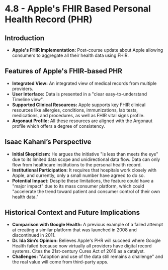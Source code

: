 # 4.8 - Apple's FHIR Based Personal Health Record (PHR)

## Introduction
- **Apple's FHIR Implementation:** Post-course update about Apple allowing consumers to aggregate all their health data using FHIR.

## Features of Apple's FHIR-based PHR
- **Integrated View:** An integrated view of medical records from multiple providers.
- **User Interface:** Data is presented in a "clear easy-to-understand Timeline view".
- **Supported Clinical Resources:** Apple supports key FHIR clinical resources like allergies, conditions, immunizations, lab tests, medications, and procedures, as well as FHIR vital signs profile.
- **Argonaut Profile:** All these resources are aligned with the Argonaut profile which offers a degree of consistency.

## Isaac Kahani’s Perspective
- **Initial Skepticism:** He argues the initiative "is less than meets the eye" due to its limited data scope and unidirectional data flow. Data can only flow from healthcare institutions to the personal health record.
- **Institutional Participation:** It requires that hospitals work closely with Apple, and currently, only a small number have agreed to do so.
- **Potential Impact:** Despite these limitations, the feature could have a "major impact" due to its mass consumer platform, which could "accelerate the trend toward patient and consumer control of their own health data."

## Historical Context and Future Implications
- **Comparison with Google Health:** A previous example of a failed attempt at creating a similar platform that was launched in 2008 and discontinued in 2011.
- **Dr. Ida Sim’s Opinion:** Believes Apple's PHR will succeed where Google Health failed because now virtually all providers have digital record systems. Cites the 21st-century Cures Act of 2016 as a catalyst.
- **Challenges:** "Adoption and use of the data still remains a challenge" and the real value will come from third-party apps.

